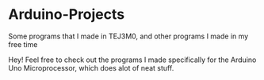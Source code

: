 # Arduino-Projects
Some programs that I made in TEJ3M0, and other programs I made in my free time

Hey! Feel free to check out the programs I made specifically for the Arduino Uno Microprocessor, which does alot of neat stuff.
